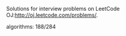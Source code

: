 Solutions for interview problems on LeetCode OJ:http://oj.leetcode.com/problems/. 


algorithms: 188/284
